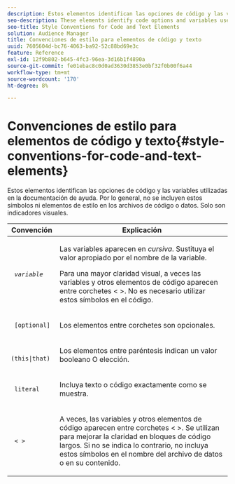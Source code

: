 ```yaml
---
description: Estos elementos identifican las opciones de código y las variables utilizadas en la documentación de ayuda. Por lo general, no se incluyen estos símbolos ni elementos de estilo en los archivos de código o datos. Solo son indicadores visuales.
seo-description: These elements identify code options and variables used throughout the help documentation. Generally, you would not include these symbols or style elements in your code or data files. They're visual indicators only.
seo-title: Style Conventions for Code and Text Elements
solution: Audience Manager
title: Convenciones de estilo para elementos de código y texto
uuid: 7605604d-bc76-4063-ba92-52c88bd69e3c
feature: Reference
exl-id: 12f9b802-b645-4fc3-96ea-3d16b1f4890a
source-git-commit: fe01ebac8c0d0ad3630d3853e0bf32f0b00f6a44
workflow-type: tm+mt
source-wordcount: '170'
ht-degree: 8%

---
```


# Convenciones de estilo para elementos de código y texto{#style-conventions-for-code-and-text-elements}

Estos elementos identifican las opciones de código y las variables utilizadas en la documentación de ayuda. Por lo general, no se incluyen estos símbolos ni elementos de estilo en los archivos de código o datos. Solo son indicadores visuales.

<table id="table_EBEF9490D90041BD8B7ABE3AF1AF35B6"> 
 <thead> 
  <tr> 
   <th colname="col1" class="entry"> Convención </th> 
   <th colname="col2" class="entry"> Explicación </th> 
  </tr> 
 </thead>
 <tbody> 
  <tr> 
   <td colname="col1"> <p> <code> <i>variable</i> </code> </p> </td> 
   <td colname="col2"> <p>Las variables aparecen en <i>cursiva</i>. Sustituya el valor apropiado por el nombre de la variable. </p> <p>Para una mayor claridad visual, a veces las variables y otros elementos de código aparecen entre corchetes &lt; &gt;. No es necesario utilizar estos símbolos en el código. </p> </td> 
  </tr> 
  <tr> 
   <td colname="col1"> <p> <code> [optional]</code> </p> </td> 
   <td colname="col2"> <p>Los elementos entre corchetes son opcionales. </p> </td> 
  </tr> 
  <tr> 
   <td colname="col1"> <p> <code> (this|that) </code> </p> </td> 
   <td colname="col2"> <p>Los elementos entre paréntesis indican un valor booleano <span class="wintitle"> O</span> elección. </p> </td> 
  </tr> 
  <tr> 
   <td colname="col1"> <p> <code> literal</code> </p> </td> 
   <td colname="col2"> <p>Incluya texto o código exactamente como se muestra. </p> </td> 
  </tr> 
  <tr> 
   <td colname="col1"> <p> <code> &lt; &gt;</code> </p> </td> 
   <td colname="col2"> <p>A veces, las variables y otros elementos de código aparecen entre corchetes &lt; &gt;. Se utilizan para mejorar la claridad en bloques de código largos. Si no se indica lo contrario, no incluya estos símbolos en el nombre del archivo de datos o en su contenido. </p> </td> 
  </tr> 
 </tbody> 
</table>
